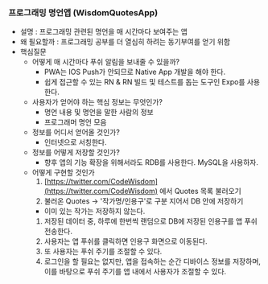 ### 프로그래밍 명언앱 (WisdomQuotesApp)

- 설명 : 프로그래밍 관련된 명언을 매 시간마다 보여주는 앱
- 왜 필요할까 : 프로그래밍 공부를 더 열심히 하려는 동기부여를 얻기 위함
- 핵심질문
  - 어떻게 매 시간마다 푸쉬 알림을 보내줄 수 있을까?
    - PWA는 IOS Push가 안되므로 Native App 개발을 해야 한다.
    - 쉽게 접근할 수 있는 RN & RN 빌드 및 테스트를 돕는 도구인 Expo를 사용한다.
  - 사용자가 얻어야 하는 핵심 정보는 무엇인가?
    - 명언 내용 및 명언을 말한 사람의 정보
    - 프로그래머 명언 모음
  - 정보를 어디서 얻어올 것인가?
    - 인터넷으로 서칭한다.
  - 정보를 어떻게 저장할 것인가?
    - 향후 앱의 기능 확장을 위해서라도 RDB를 사용한다. MySQL을 사용하자.
  - 어떻게 구현할 것인가
    1. [https://twitter.com/CodeWisdom](https://twitter.com/CodeWisdom) 에서 Quotes 목록 불러오기
    2. 불러온 Quotes -> '작가명/인용구'로 구분 지어서 DB 안에 저장하기
    - 이미 있는 작가는 저장하지 않는다.
    1. 저장된 데이터 중, 하루에 한번씩 랜덤으로 DB에 저장된 인용구를 앱 푸쉬 전송한다.
    2. 사용자는 앱 푸쉬를 클릭하면 인용구 화면으로 이동된다.
    3. 또 사용자는 푸쉬 주기를 조절할 수 있다.
    4. 로그인을 할 필요는 없지만, 앱을 접속하는 순간 디바이스 정보를 저장하며, 이를 바탕으로 푸쉬 주기를 앱 내에서 사용자가 조절할 수 있다.

